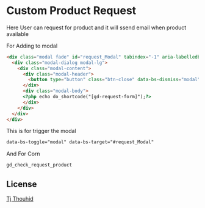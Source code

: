 
# Custom Product Request

Here User can request for product and it will ssend email when product available

For Adding to modal 

```html
<div class="modal fade" id="request_Modal" tabindex="-1" aria-labelledby="exampleModalLabel" aria-hidden="true">
  <div class="modal-dialog modal-lg">
    <div class="modal-content">
      <div class="modal-header">
        <button type="button" class="btn-close" data-bs-dismiss="modal" aria-label="Close"></button>
      </div>
      <div class="modal-body">
      <?php echo do_shortcode("[gd-request-form]");?>
      </div>
    </div>
  </div>
</div>
```

This is for trigger the modal
```html
data-bs-toggle="modal" data-bs-target="#request_Modal" 
```

And For Corn

```php
gd_check_request_product
```


## License

[Tj Thouhid](https://github.com/tjthouhid/custom-requst-post/)

